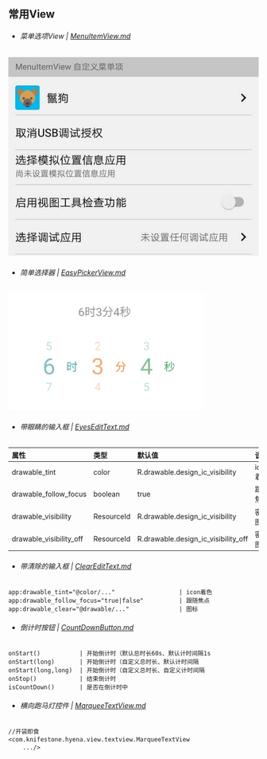 ## 常用View

* ###### 菜单选项View   |   [MenuItemView.md][MenuItemView.md]

![MenuItemView.png][MenuItemView.png]

* ###### 简单选择器   |   [EasyPickerView.md][EasyPickerView.md]

![EasyPickerView.png][EasyPickerView.png]

* ###### 带眼睛的输入框 | [EyesEditText.md][EyesEditText.md]

属性 | 类型 | 默认值 | 说明
:- | :-- | :--- | :----
drawable_tint           | color         | R.drawable.design_ic_visibility       | icon着色
drawable_follow_focus   | boolean       | true                                  | 跟随焦点
drawable_visibility     | ResourceId    | R.drawable.design_ic_visibility       | 密文图标
drawable_visibility_off | ResourceId    | R.drawable.design_ic_visibility_off   | 密文图标

* ###### 带清除的输入框 | [ClearEditText.md][ClearEditText.md]

```
app:drawable_tint="@color/..."                  | icon着色
app:drawable_follow_focus="true|false"          | 跟随焦点
app:drawable_clear="@drawable/..."              | 图标
```

* ###### 倒计时按钮 | [CountDownButton.md][CountDownButton.md]

```
onStart()           | 开始倒计时（默认总时长60s、默认计时间隔1s
onStart(long)       | 开始倒计时（自定义总时长、默认计时间隔
onStart(long,long)  | 开始倒计时（自定义总时长、自定义计时间隔
onStop()            | 结束倒计时
isCountDown()       | 是否在倒计时中
```

* ###### 横向跑马灯控件 | [MarqueeTextView.md][MarqueeTextView.md]

```
//开袋即食
<com.knifestone.hyena.view.textview.MarqueeTextView
    .../>
```

[MenuItemView.md]:https://github.com/KnifeStone/Hyena/blob/master/wikis/view/MenuItemView.md
[EasyPickerView.md]:https://github.com/KnifeStone/Hyena/blob/master/wikis/view/EasyPickerView.md
[EyesEditText.md]:https://github.com/KnifeStone/Hyena/blob/master/wikis/view/EyesEditText.md
[ClearEditText.md]:https://github.com/KnifeStone/Hyena/blob/master/wikis/view/ClearEditText.md
[MarqueeTextView.md]:https://github.com/KnifeStone/Hyena/blob/master/wikis/view/MarqueeTextView.md
[CountDownButton.md]:https://github.com/KnifeStone/Hyena/blob/master/wikis/view/CountDownButton.md

[MenuItemView.png]:https://github.com/KnifeStone/Hyena/blob/master/files/images/MenuItemView.png
[EasyPickerView.png]:https://github.com/KnifeStone/Hyena/blob/master/files/images/EasyPickerView.png





